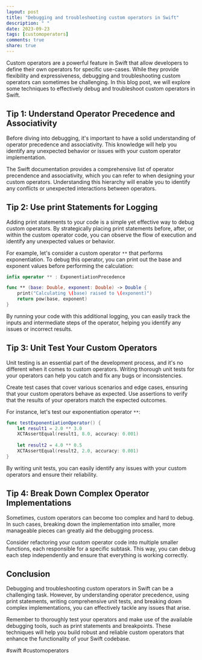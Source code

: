 ```yaml
---
layout: post
title: "Debugging and troubleshooting custom operators in Swift"
description: " "
date: 2023-09-23
tags: [customoperators]
comments: true
share: true
---
```


Custom operators are a powerful feature in Swift that allow developers to define their own operators for specific use-cases. While they provide flexibility and expressiveness, debugging and troubleshooting custom operators can sometimes be challenging. In this blog post, we will explore some techniques to effectively debug and troubleshoot custom operators in Swift.

## Tip 1: Understand Operator Precedence and Associativity

Before diving into debugging, it's important to have a solid understanding of operator precedence and associativity. This knowledge will help you identify any unexpected behavior or issues with your custom operator implementation.

The Swift documentation provides a comprehensive list of operator precendence and associativity, which you can refer to when designing your custom operators. Understanding this hierarchy will enable you to identify any conflicts or unexpected interactions between operators.

## Tip 2: Use print Statements for Logging

Adding print statements to your code is a simple yet effective way to debug custom operators. By strategically placing print statements before, after, or within the custom operator code, you can observe the flow of execution and identify any unexpected values or behavior.

For example, let's consider a custom operator `**` that performs exponentiation. To debug this operator, you can print out the base and exponent values before performing the calculation:

```swift
infix operator ** : ExponentiationPrecedence

func ** (base: Double, exponent: Double) -> Double {
    print("Calculating \(base) raised to \(exponent)")
    return pow(base, exponent)
}
```

By running your code with this additional logging, you can easily track the inputs and intermediate steps of the operator, helping you identify any issues or incorrect results.

## Tip 3: Unit Test Your Custom Operators

Unit testing is an essential part of the development process, and it's no different when it comes to custom operators. Writing thorough unit tests for your operators can help you catch and fix any bugs or inconsistencies.

Create test cases that cover various scenarios and edge cases, ensuring that your custom operators behave as expected. Use assertions to verify that the results of your operators match the expected outcomes.

For instance, let's test our exponentiation operator `**`:

```swift
func testExponentiationOperator() {
    let result1 = 2.0 ** 3.0
    XCTAssertEqual(result1, 8.0, accuracy: 0.001)
    
    let result2 = 4.0 ** 0.5
    XCTAssertEqual(result2, 2.0, accuracy: 0.001)
}
```

By writing unit tests, you can easily identify any issues with your custom operators and ensure their reliability.

## Tip 4: Break Down Complex Operator Implementations

Sometimes, custom operators can become too complex and hard to debug. In such cases, breaking down the implementation into smaller, more manageable pieces can greatly aid the debugging process.

Consider refactoring your custom operator code into multiple smaller functions, each responsible for a specific subtask. This way, you can debug each step independently and ensure that everything is working correctly.

## Conclusion

Debugging and troubleshooting custom operators in Swift can be a challenging task. However, by understanding operator precedence, using print statements, writing comprehensive unit tests, and breaking down complex implementations, you can effectively tackle any issues that arise.

Remember to thoroughly test your operators and make use of the available debugging tools, such as print statements and breakpoints. These techniques will help you build robust and reliable custom operators that enhance the functionality of your Swift codebase.

#swift #customoperators